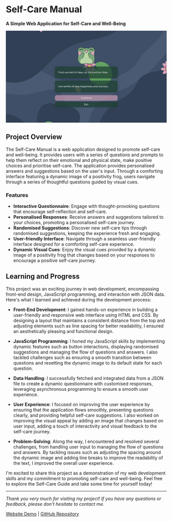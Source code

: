 # Self-Care Manual

**A Simple Web Application for Self-Care and Well-Being**

![Project Screenshot](/images/screenshot.png)

## Project Overview

The Self-Care Manual is a web application designed to promote self-care and well-being. It provides users with a series of questions and prompts to help them reflect on their emotional and physical state, make positive choices and prioritise self-care. The application provides personalised answers and suggestions based on the user's input. Through a comforting interface featuring a dynamic image of a positivity frog, users navigate through a series of thoughtful questions guided by visual cues.

### Features

- **Interactive Questionnaire**: Engage with thought-provoking questions that encourage self-reflection and self-care.
- **Personalised Responses**: Receive answers and suggestions tailored to your choices, promoting a personalised self-care journey.
- **Randomised Suggestions**: Discover new self-care tips through randomised suggestions, keeping the experience fresh and engaging.
- **User-friendly Interface**: Navigate through a seamless user-friendly interface designed for a comforting self-care experience.
- **Dynamic Visual Cues**: Enjoy the visual cues provided by a dynamic image of a positivity frog that changes based on your responses to encourage a positive self-care journey.

## Learning and Progress

This project was an exciting journey in web development, encompassing front-end design, JavaScript programming, and interaction with JSON data. Here's what I learned and achieved during the development process:

- **Front-End Development**: I gained hands-on experience in building a user-friendly and responsive web interface using HTML and CSS. By designing a layout that maintains a consistent distance from the top and adjusting elements such as line spacing for better readability, I ensured an aesthetically pleasing and functional design.

- **JavaScript Programming**: I honed my JavaScript skills by implementing dynamic features such as button interactions, displaying randomised suggestions and managing the flow of questions and answers. I also tackled challenges such as ensuring a smooth transition between questions and resetting the dynamic image to its default state for each question.

- **Data Handling**: I successfully fetched and integrated data from a JSON file to create a dynamic questionnaire with customised responses, leveraging asynchronous programming to ensure a smooth user experience.

- **User Experience**: I focused on improving the user experience by ensuring that the application flows smoothly, presenting questions clearly, and providing helpful self-care suggestions. I also worked on improving the visual appeal by adding an image that changes based on user input, adding a touch of interactivity and visual feedback to the self-care journey.

- **Problem-Solving**: Along the way, I encountered and resolved several challenges, from handling user input to managing the flow of questions and answers. By tackling issues such as adjusting the spacing around the dynamic image and adding line breaks to improve the readability of the text, I improved the overall user experience.

I'm excited to share this project as a demonstration of my web development skills and my commitment to promoting self-care and well-being. Feel free to explore the Self-Care Guide and take some time for yourself today!

---

*Thank you very much for visiting my project! If you have any questions or feedback, please don't hesitate to contact me.*

[Website Demo](https://selfcare-manual.vercel.app/) | [GitHub Repository](https://github.com/Hypatheia/SelfcareManual)
